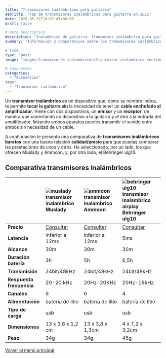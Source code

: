 ```yaml
---
title: "Transmisores inalámbricos para guitarra"
seoTitle: "Top de transmisores inalámbricos para guitarra en 2021"
date: 2020-05-31T10:07:47+06:00
draft: false

# meta description
description: "Inalambrico de guitarra. transmisor inalambrico para guitarra. Encuentra tu transmisor inalambrico de marcas como muslady o ammoon."
summary: "Información y comparativas sobre los transmisores inalámbricos para guitarra. Olvídate de los cables!"

# type
type: "post"
image: "images/transmisores-inalambricos/transmisor-inalambrico-section.jpg"

# taxonomies
categories: 
  - "Accesorios"
tags:
  - "Transmisor inalámbrico"
---
```


Un **transmisor inalámbrico** es un dispositivo que, como su nombre indica, te permite **tocar la guitarra sin** la necesidad de tener un **cable enchufado al amplificador**. Viene con dos dispositivos, un **emisor** y un **receptor**, de manera que conectando un dispositivo a tu guitarra y el otro a la entrada del amplificador, linkando ambos aparatos puedes transmitir el sonido entre ambos sin necesidad de un cable.

A continuación te presento una comparativa de **transmisores inalámbricos baratos** con una buena relación **calidad/precio** para que puedas comparar las prestaciones de unos y otros. He seleccionado, por un lado, los que ofrecen Muslady y Ammoon, y, por otro lado, el Behringer ulg10.


## Comparativa transmisores inalámbricos

| | <div class="comparativa-item"><img src="../../images/post/muslady-transmisor-inalambrico.png" alt="muslady transmisor inalambrico"/> <span class="caption">Muslady</span></div> | <div class="comparativa-item"><img src="../../images/post/ammoon-transmisor-inalambrico.png" alt="ammoon transmisor inalambrico"/> <span class="caption">Ammoon</span></div> | <div class="comparativa-item"><img src="../../images/post/behringer-ulg10-airplay-transmisor-inalambrico.png" alt="behringer ulg10 transmisor inalambrico airplay"/> <span class="caption">Behringer ulg10</span></div>
| ------------- |:-------------|:-------------|:-------------
| **Precio**	| [Consultar](https://amzn.to/2XML6RN) | [Consultar](https://amzn.to/3eCdsEV) | [Consultar](https://amzn.to/2MiZig4)
| **Latencia**	| inferior a 12ms  | inferior a 12ms | 5ms
| **Alcance**	| 30m | 30m | 30m
| **Duración batería**	| 3h | 5h | 6,5h
| **Transmisión**	| 24bit/48kHz | 24bit/48kHz | 24bit/48kHz
| **Respuesta frecuencia**	| 20-20 kHz | 20Hz-20KHz |  20Hz-16kHz
| **Canales**	| 6 | 6 | 4
| **Alimentación**	| batería de litio | batería de litio | batería de litio
| **Tipo de carga**	| usb | usb | usb
| **Dimensiones**	| 13 x 3,8 x 1,2 cm | 13 x 3,8 x 1,3cm | 4 x 7,2 x 3,2cm
| **Peso**	| 34g | 34g | 45g

<a href="/" class="btn btn-outline-primary">Volver al menú principal</a>